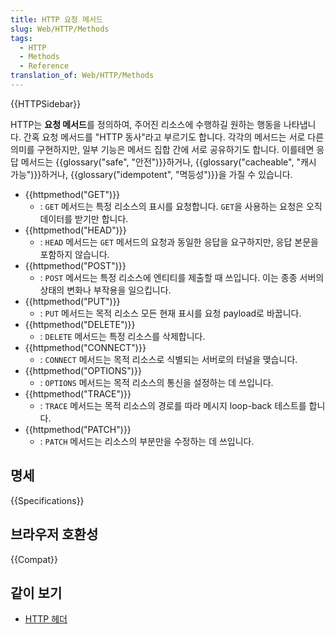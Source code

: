 ```yaml
---
title: HTTP 요청 메서드
slug: Web/HTTP/Methods
tags:
  - HTTP
  - Methods
  - Reference
translation_of: Web/HTTP/Methods
---
```


{{HTTPSidebar}}

HTTP는 **요청 메서드**를 정의하여, 주어진 리소스에 수행하길 원하는 행동을 나타냅니다. 간혹 요청 메서드를 "HTTP 동사"라고 부르기도 합니다. 각각의 메서드는 서로 다른 의미를 구현하지만, 일부 기능은 메서드 집합 간에 서로 공유하기도 합니다. 이를테면 응답 메서드는 {{glossary("safe", "안전")}}하거나, {{glossary("cacheable", "캐시 가능")}}하거나, {{glossary("idempotent", "멱등성")}}을 가질 수 있습니다.

- {{httpmethod("GET")}}
  - : `GET` 메서드는 특정 리소스의 표시를 요청합니다. `GET`을 사용하는 요청은 오직 데이터를 받기만 합니다.
- {{httpmethod("HEAD")}}
  - : `HEAD` 메서드는 `GET` 메서드의 요청과 동일한 응답을 요구하지만, 응답 본문을 포함하지 않습니다.
- {{httpmethod("POST")}}
  - : `POST` 메서드는 특정 리소스에 엔티티를 제출할 때 쓰입니다. 이는 종종 서버의 상태의 변화나 부작용을 일으킵니다.
- {{httpmethod("PUT")}}
  - : `PUT` 메서드는 목적 리소스 모든 현재 표시를 요청 payload로 바꿉니다.
- {{httpmethod("DELETE")}}
  - : `DELETE` 메서드는 특정 리소스를 삭제합니다.
- {{httpmethod("CONNECT")}}
  - : `CONNECT` 메서드는 목적 리소스로 식별되는 서버로의 터널을 맺습니다.
- {{httpmethod("OPTIONS")}}
  - : `OPTIONS` 메서드는 목적 리소스의 통신을 설정하는 데 쓰입니다.
- {{httpmethod("TRACE")}}
  - : `TRACE` 메서드는 목적 리소스의 경로를 따라 메시지 loop-back 테스트를 합니다.
- {{httpmethod("PATCH")}}
  - : `PATCH` 메서드는 리소스의 부분만을 수정하는 데 쓰입니다.

## 명세

{{Specifications}}

## 브라우저 호환성

{{Compat}}

## 같이 보기

- [HTTP 헤더](/ko/docs/Web/HTTP/Headers)
